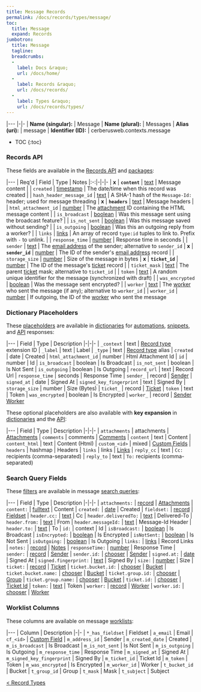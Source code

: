 ```yaml
---
title: Message Records
permalink: /docs/records/types/message/
toc:
  title: Message
  expand: Records
jumbotron:
  title: Message
  tagline: 
  breadcrumbs:
  -
    label: Docs &raquo;
    url: /docs/home/
  -
    label: Records &raquo;
    url: /docs/records/
  -
    label: Types &raquo;
    url: /docs/records/types/
---
```


|---
|-|-
| **Name (singular):** | Message
| **Name (plural):** | Messages
| **Alias (uri):** | message
| **Identifier (ID):** | cerberusweb.contexts.message

* TOC
{:toc}

### Records API

These fields are available in the [Records API](/docs/api/endpoints/records/) and [packages](/docs/packages/):

|---
| Req'd | Field | Type | Notes
|:-:|-|-|-
| **x** | **`content`** | [text](/docs/records/fields/types/text/) | Message content 
|   | `created` | [timestamp](/docs/records/fields/types/timestamp/) | The date/time when this record was created 
|   | `hash_header_message_id` | [text](/docs/records/fields/types/text/) | A SHA-1 hash of the `Message-Id:` header; used for message threading 
| **x** | **`headers`** | [text](/docs/records/fields/types/text/) | Message headers 
|   | `html_attachment_id` | [number](/docs/records/fields/types/number/) | The [attachment](/docs/records/types/attachment/) ID containing the HTML message content 
|   | `is_broadcast` | [boolean](/docs/records/fields/types/boolean/) | Was this message sent using the broadcast feature? 
|   | `is_not_sent` | [boolean](/docs/records/fields/types/boolean/) | Was this message saved without sending? 
|   | `is_outgoing` | [boolean](/docs/records/fields/types/boolean/) | Was this an outgoing reply from a worker? 
|   | `links` | [links](/docs/records/fields/types/links/) | An array of record `type:id` tuples to link to. Prefix with `-` to unlink. 
|   | `response_time` | [number](/docs/records/fields/types/number/) | Response time in seconds 
|   | `sender` | [text](/docs/records/fields/types/text/) | The [email address](/docs/records/types/address/) of the sender; alternative to `sender_id` 
| **x** | **`sender_id`** | [number](/docs/records/fields/types/number/) | The ID of the sender's [email address](/docs/records/types/address/) record 
|   | `storage_size` | [number](/docs/records/fields/types/number/) | Size of the message in bytes 
| **x** | **`ticket_id`** | [number](/docs/records/fields/types/number/) | The ID of the message's [ticket](/docs/records/types/ticket/) record 
|   | `ticket_mask` | [text](/docs/records/fields/types/text/) | The parent [ticket](/docs/records/types/ticket/) mask; alternative to `ticket_id` 
|   | `token` | [text](/docs/records/fields/types/text/) | A random unique identifier for the message (synchronized with draft) 
|   | `was_encrypted` | [boolean](/docs/records/fields/types/boolean/) | Was the message sent encrypted? 
|   | `worker` | [text](/docs/records/fields/types/text/) | The [worker](/docs/records/types/worker/) who sent the message (if any); alternative to `worker_id` 
|   | `worker_id` | [number](/docs/records/fields/types/number/) | If outgoing, the ID of the [worker](/docs/records/types/worker/) who sent the message 

### Dictionary Placeholders

These [placeholders](/docs/scripting/variables/#placeholders) are available in [dictionaries](/docs/guide/developers/dictionaries/) for [automations](/docs/automations/), [snippets](/docs/snippets/), and [API](/docs/api/) responses:

|---
| Field | Type | Description
|-|-|-
| `_context` | text | [Record type](/docs/records/types/) extension ID
| `_label` | text | Label
| `_type` | text | [Record type](/docs/records/types/) alias
| `created` | date | Created
| `html_attachment_id` | number | Html Attachment Id
| `id` | number | Id
| `is_broadcast` | boolean | Is Broadcast
| `is_not_sent` | boolean | Is Not Sent
| `is_outgoing` | boolean | Is Outgoing
| `record_url` | text | Record Url
| `response_time` | seconds | Response Time
| `sender_` | record | [Sender](/docs/records/types/address/)
| `signed_at` | date | Signed At
| `signed_key_fingerprint` | text | Signed By
| `storage_size` | number | Size (Bytes)
| `ticket_` | record | [Ticket](/docs/records/types/ticket/)
| `token` | text | Token
| `was_encrypted` | boolean | Is Encrypted
| `worker_` | record | [Sender Worker](/docs/records/types/worker/)

These optional placeholders are also available with **key expansion** in [dictionaries](/docs/guide/developers/dictionaries/#key-expansion) and the [API](/docs/api/responses/#expanding-keys-in-api-requests):

|---
| Field | Type | Description
|-|-|-
| `attachments` | attachments | [Attachments](/docs/guide/developers/dictionaries/#key-expansion)
| `comments` | comments | [Comments](/docs/guide/developers/dictionaries/#key-expansion)
| `content` | text | Content
| `content_html` | text | Content (Html)
| `custom_<id>` | mixed | [Custom Fields](/docs/guide/developers/dictionaries/#key-expansion)
| `headers` | hashmap | Headers
| `links` | links | [Links](/docs/guide/developers/dictionaries/#key-expansion)
| `reply_cc` | text | `Cc:` recipients (comma-separated)
| `reply_to` | text | `To:` recipients (comma-separated)
	
### Search Query Fields

These [filters](/docs/search/#filters) are available in message [search queries](/docs/search/):

|---
| Field | Type | Description
|-|-|-
| `attachments:` | [record](/docs/search/#deep-search) | [Attachments](/docs/records/types/attachment/)
| `content:` | [fulltext](/docs/search/#fulltext) | Content
| `created:` | [date](/docs/search/#dates) | Created
| `fieldset:` | [record](/docs/search/#deep-search) | [Fieldset](/docs/records/types/custom_fieldset/)
| `header.cc:` | [text](/docs/search/#text) | Cc
| `header.deliveredTo:` | [text](/docs/search/#text) | Delivered-To
| `header.from:` | [text](/docs/search/#text) | From
| `header.messageId:` | [text](/docs/search/#text) | Message-Id Header
| `header.to:` | [text](/docs/search/#text) | To
| `id:` | context | Id
| `isBroadcast:` | [boolean](/docs/search/#booleans) | Is Broadcast
| `isEncrypted:` | [boolean](/docs/search/#booleans) | Is Encrypted
| `isNotSent:` | [boolean](/docs/search/#booleans) | Is Not Sent
| `isOutgoing:` | [boolean](/docs/search/#booleans) | Is Outgoing
| `links:` | [links](/docs/search/#links) | Record Links
| `notes:` | [record](/docs/search/#deep-search) | [Notes](/docs/records/types/comment/)
| `responseTime:` | [number](/docs/search/#numbers) | Response Time
| `sender:` | [record](/docs/search/#deep-search) | [Sender](/docs/records/types/address/)
| `sender.id:` | [chooser](/docs/search/#choosers) | [Sender](/docs/records/types/address/)
| `signed.at:` | [date](/docs/search/#dates) | Signed At
| `signed.fingerprint:` | [text](/docs/search/#text) | Signed By
| `size:` | [number](/docs/search/#numbers) | Size
| `ticket:` | [record](/docs/search/#deep-search) | [Ticket](/docs/records/types/ticket/)
| `ticket.bucket.id:` | [chooser](/docs/search/#choosers) | [Bucket](/docs/records/types/bucket/)
| `ticket.bucket.name:` | [chooser](/docs/search/#choosers) | [Bucket](/docs/records/types/bucket/)
| `ticket.group.id:` | [chooser](/docs/search/#choosers) | [Group](/docs/records/types/group/)
| `ticket.group.name:` | [chooser](/docs/search/#choosers) | [Bucket](/docs/records/types/group/)
| `ticket.id:` | [chooser](/docs/search/#choosers) | [Ticket Id](/docs/records/types/ticket/)
| `token:` | [text](/docs/search/#text) | Token
| `worker:` | [record](/docs/search/#deep-search) | [Worker](/docs/records/types/worker/)
| `worker.id:` | [chooser](/docs/search/#choosers) | [Worker](/docs/records/types/worker/)
	
### Worklist Columns

These columns are available on message [worklists](/docs/worklists/):

|---
| Column | Description
|-|-
| `*_has_fieldset` | Fieldset
| `a_email` | Email
| `cf_<id>` | [Custom Field](/docs/records/types/custom_field/)
| `m_address_id` | Sender
| `m_created_date` | Created
| `m_is_broadcast` | Is Broadcast
| `m_is_not_sent` | Is Not Sent
| `m_is_outgoing` | Is Outgoing
| `m_response_time` | Response Time
| `m_signed_at` | Signed At
| `m_signed_key_fingerprint` | Signed By
| `m_ticket_id` | Ticket Id
| `m_token` | Token
| `m_was_encrypted` | Is Encrypted
| `m_worker_id` | Worker
| `t_bucket_id` | Bucket
| `t_group_id` | Group
| `t_mask` | Mask
| `t_subject` | Subject

<div class="section-nav">
	<div class="left">
		<a href="/docs/records/types/" class="prev">&lt; Record Types</a>
	</div>
	<div class="right align-right">
	</div>
</div>
<div class="clear"></div>